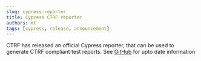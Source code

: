```yaml
---
slug: cypress-reporter
title: Cypress CTRF reporter
authors: mt
tags: [cypress, release, announcement]
---
```


CTRF has released an official Cypress reporter, that can be used to generate CTRF compliant test reports. See [GitHub](https://github.com/ctrf-io/cypress-ctrf-json-reporter) for upto date information
